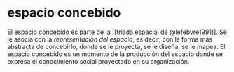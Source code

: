 # espacio concebido
El espacio concebido es parte de la [[triada espacial de @lefebvre1991]]. Se le asocia con la *representación del espacio*, es decir, con la forma más abstracta de concebirlo, donde se le proyecta, se le diseña, se le mapea. El espacio concebido es un momento de la producción del espacio donde se expresa el conocimiento social proyectado en su organización.
